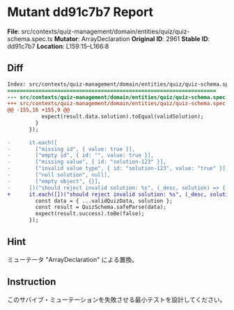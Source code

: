 # Mutant dd91c7b7 Report

**File**: src/contexts/quiz-management/domain/entities/quiz/quiz-schema.spec.ts
**Mutator**: ArrayDeclaration
**Original ID**: 2961
**Stable ID**: dd91c7b7
**Location**: L159:15–L166:8

## Diff

```diff
Index: src/contexts/quiz-management/domain/entities/quiz/quiz-schema.spec.ts
===================================================================
--- src/contexts/quiz-management/domain/entities/quiz/quiz-schema.spec.ts	original
+++ src/contexts/quiz-management/domain/entities/quiz/quiz-schema.spec.ts	mutated #2961
@@ -155,16 +155,9 @@
           expect(result.data.solution).toEqual(validSolution);
         }
       });
 
-      it.each([
-        ["missing id", { value: true }],
-        ["empty id", { id: "", value: true }],
-        ["missing value", { id: "solution-123" }],
-        ["invalid value type", { id: "solution-123", value: "true" }],
-        ["null solution", null],
-        ["empty object", {}],
-      ])("should reject invalid solution: %s", (_desc, solution) => {
+      it.each([])("should reject invalid solution: %s", (_desc, solution) => {
         const data = { ...validQuizData, solution };
         const result = QuizSchema.safeParse(data);
         expect(result.success).toBe(false);
       });
```

## Hint

ミューテータ "ArrayDeclaration" による置換。

## Instruction

このサバイブ・ミューテーションを失敗させる最小テストを設計してください。
